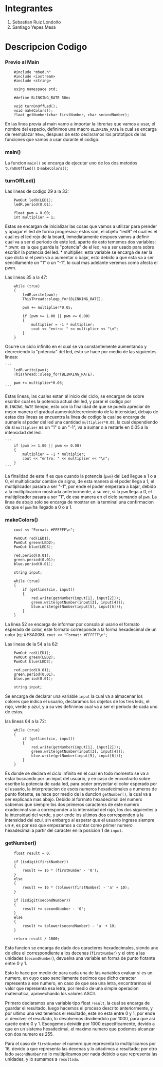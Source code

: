 # Integrantes
1. Sebastian Ruiz Londoño
1. Santiago Yepes Mesa

# Descripcion Codigo
### Previo al Main
```
    #include "mbed.h"
    #include <iostream>
    #include <string>

    using namespace std;

    #define BLINKING_RATE 50ms

    void turnOnOffLed();
    void makeColors();
    float getNumber(char firstNumber, char secondNumber); 
```
En las linea previa al main vamo a importar la librerias que vamos a usar, el nombre del espacio, definimos una macro `BLINKING_RATE` la cual se encarga de reemplazar `50ms`, despues de esto declaramos los prototipos de las funciones que vamos a usar durante el codigo.


### main()
La funcion `main()` se encarga de ejecutar uno de los dos metodos `turnOnOffLed()` o `makeColors()`;

### turnOffLed()
Las lineas de codigo 29 a la 33:

    
```
    PwmOut ledR(LED1);
    ledR.period(0.01);

    float pwm = 0.00;
    int multiplier = 1;
```
   
Estas se encargan de inicializar las cosas que vamos a utilizar para prender y apagar el led de forma progresiva; estos son, el objeto "ledR" el cual es el cual es el led rojo de la board, inmediatamente despues vamos a definir cual va a ser el periodo de este led, aparte de esto tememos dos variables:
    * pwm: es la que guarda la "potencia" de el led, va a ser usado para sobre escribir la potencia del led.
    * multiplier: esta variable se encarga de ser la que dicta si el pwm va a aumentar o bajar, esto debido a que esta va a ser sencillamente un "1" o un "-1", lo cual mas adelante veremos como afecta el pwm.
    
Las lineas 35 a la 47:
   
```
    while (true)
    {
        ledR.write(pwm);
        ThisThread::sleep_for(BLINKING_RATE);

        pwm += multiplier*0.05;

        if (pwm >= 1.00 || pwm <= 0.00)
        {
            multiplier = -1 * multiplier;
            cout << "entro: " << multiplier << "\n";
        }
    }
```
Ocurre un ciclo infinito en el cual se va constantemente aumentando y decreciendo la "potencia" del led, esto se hace por medio de las siguientes lineas:
       
    ```
        ledR.write(pwm);
        ThisThread::sleep_for(BLINKING_RATE);

        pwm += multiplier*0.05;
    ```
    
Estas lineas, las cuales estan al inicio del ciclo, se encargan de sobre escribir cual es la potencia actual del led, y parar el codigo por `BLINKING_RATE` tiempo, esto con la finalidad de que se pueda apreciar de mejor manera el gradual aumento/decrecimiento de la intensidad, debajo de estas dos lineas se encuentra la linea de codigo la cual se encarga de sumarle al poder del led una cantidad `multiplier*0.05`, la cual dependiendo de si `multiplier` es un "1" o un "-1", va a sumar o a restarle en 0.05 a la intensidad del led.


    ```
        if (pwm >= 1.00 || pwm <= 0.00)
        {
            multiplier = -1 * multiplier;
            cout << "entro: " << multiplier << "\n";
        }        
    ```
        
La finalidad de este if es que cuando la potencia (`pwm`) del Led llegue a 1 o a 0, el multiplicador cambie de signo, de esta manera si el poder llega a 1, el multiplicador pasara a ser "-1", por ende el poder empezara a bajar, debido a la multiplicacion mostrada anteriormente, a su vez, si la `pwm` llega a 0, el multiplicador pasara a ser "1", de esa manera en el ciclo sumando al `pwm`. La linea de abajo solo se encarga de mostrar en la terminal una confirmacion de que el `pwm` ha llegado a 0 o a 1.



### makeColors()

```
    cout << "Format: #FFFFFF\n";

    PwmOut red(LED1);
    PwmOut green(LED2);
    PwmOut blue(LED3);

    red.period(0.01);
    green.period(0.01);
    blue.period(0.01);

    string input;

    while (true)
    {
        if (getline(cin, input))    
        {
            red.write(getNumber(input[1], input[2]));
            green.write(getNumber(input[3], input[4]));
            blue.write(getNumber(input[5], input[6]));
        }
    }
```

La linea 52 se encarga de informar por consola al usario el formato esperado de color, este formato corresponde a la forma hexadecimal de un color (ej: #F3A008):
    ```cout << "Format: #FFFFFF\n";```

Las lineas de la 54 a la 62:
   
```
    PwmOut red(LED1);
    PwmOut green(LED2);
    PwmOut blue(LED3);

    red.period(0.01);
    green.period(0.01);
    blue.period(0.01);

    string input;
```
   
Se encarga de declarar una variable `input` la cual va a almacenar los colores que indica el usuario, declaramos los objetos de los tres leds, el rojo, verde y azul, y a su ves definimos cual va a ser el periodo de cada uno de estos.

las lineas 64 a la 72:
```
    while (true)
    {
        if (getline(cin, input))    
        {
            red.write(getNumber(input[1], input[2]));
            green.write(getNumber(input[3], input[4]));
            blue.write(getNumber(input[5], input[6]));
        }
    }
```
   
Es donde se declara el ciclo infinito en el cual en todo momento se va a estar buscando por un input del usuario, y en caso de encontrarlo sobre escribe la potencia de cada led, para poder proyectar el color esperado por el usuario, la interpretacion de esots numeros hexadecimales a numeros de punto flotante, se hace por medio de la duncion `getNumber()`, la cual va a ser explicada mas abajo. Debido al formato hexadecimal del numero sabemos que siempre los dos primeros caracteres de este numero exadecimal van a corresponder a la intensidad del rojo, los dos siguientes a la intensidad del verde, y por ende los ultimos dos corresponden a la intensidad del azul, sin embargo al esperar que el usuario ingrese siempre un `#`, es por eso que empezamos a contar como primer numero hexadecimal a partir del caracter en la posicion 1 de `input`.



### getNumber()

```
    float result = 0;

    if (isdigit(firstNumber))
    {
        result += 16 * (firstNumber - '0');
    }
    else
    {
        result += 16 * (tolower(firstNumber) - 'a' + 10);
    }

    if (isdigit(secondNumber))
    {
        result += secondNumber - '0';
    }
    else
    {
        result += tolower(secondNumber) - 'a' + 10;
    }

    return result / 1000;
```

Esta funcion se encarga de dado dos caracteres hexadecimales, siendo uno de ellos el correspondiente a los decenas (`firstNumber`) y el otro a las unidades (`secondNumber`), devuelva una variable en forma de punto flotante entre 0 y 1. 

Esto lo hace por medio de para cada una de las variables evaluar si es un numero, en cuyo caso sencillamente decimos que dicho caracter representa a ese numero, en caso de que sea una letra, encontrarmos el valor que representa esa letra, por medio de una simple operacion matematica, aprovechando los valores ASCII.

Primero declaramos una variable tipo float `result`, la cual se encarga de guardar el resultado, luego hacemos el proceso descrito anteriormente, y por ultimo una vez tenemos el resultado, este no esta entre 0 y 1, por ende al devolver el resultado, lo devolvemos dividiendolo por 1000, para que asi quede entre 0 y 1. Escogemos deividir por 1000 especificamente, devido a que en un sistema hexadecimal, el maximo numero que podemos alcanzar con dos numero es 255.

Para el caso de `firstNumber` el numero que representa lo multiplicamos por 16, devido a que representa las decenas y lo añadimos a resultado; por otro lado `secondNumber` no lo multiplicamos por nada debido a que representa las unidades, y lo sumamos a `resultado`.
